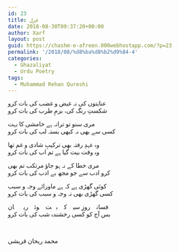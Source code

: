 ```yaml
---
id: 23
title: غزل
date: 2018-08-30T09:37:20+00:00
author: Xarf
layout: post
guid: https://chashm-e-afreen.000webhostapp.com/?p=23
permalink: '/2018/08/%d8%ba%d8%b2%d9%84-4'
categories:
  - Ghazaliyat
  - Urdu Poetry
tags:
  - Muhammad Rehan Qureshi
---
```

<span style="font-family: nastaliq;">عنایتوں کی نہ غیض و غضب کی بات کرو</span>  
<span style="font-family: nastaliq;">شکستِ رنگ کی، بزمِ طرب کی بات کرو</span>

<span style="font-family: nastaliq;">مری سنو تو ترانہ ہے خامشی کا بہت</span>  
<span style="font-family: nastaliq;">کسی سے بھی نہ کبھی بستہ لب کی بات کرو</span>

<span style="font-family: nastaliq;">وہ عہدِ رفتہ بھی ترکیبِ شادی و غم تھا</span>  
<span style="font-family: nastaliq;">وہ وقت بیت گیا ہے تم اب کی بات کرو</span>

<span style="font-family: nastaliq;">مری خطا کے نہ ہو جاؤ مرتکب تم بھی</span>  
<span style="font-family: nastaliq;">کرو ادب سے جو مجھ بے ادب کی بات کرو</span>

<span style="font-family: nastaliq;">کوئی گھڑی ہے کہ ہے ماورائے وجہ و سبب</span>  
<span style="font-family: nastaliq;">کسی گھڑی بھی نہ وجہ و سبب کی بات کرو</span>

<span style="font-family: nastaliq;">فسانے روزِ سیہ کے بہت ہوئے ریحؔان</span>  
<span style="font-family: nastaliq;">بس آج کو کسی رخشندہ شب کی بات کرو</span>

&nbsp;

<span style="font-family: nastaliq;">محمد ریحان قریشی</span>